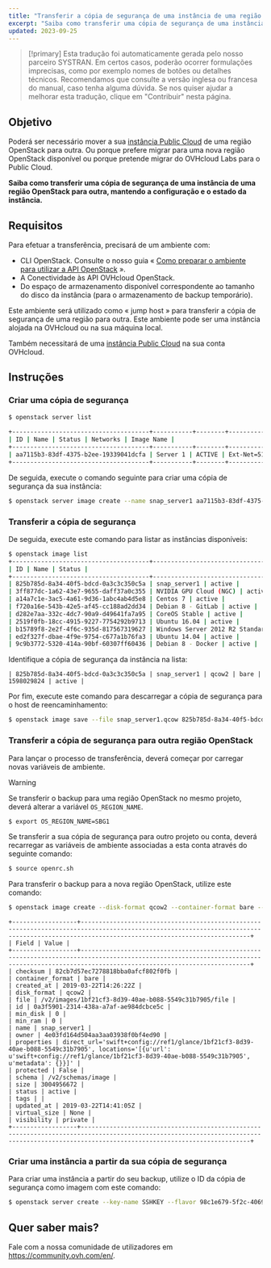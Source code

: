 ```yaml
---
title: "Transferir a cópia de segurança de uma instância de uma região OpenStack para outra"
excerpt: "Saiba como transferir uma cópia de segurança de uma instância de uma região OpenStack para outra, mantendo a configuração e o estado da instância"
updated: 2023-09-25
---
```


> [!primary]
> Esta tradução foi automaticamente gerada pelo nosso parceiro SYSTRAN. Em certos casos, poderão ocorrer formulações imprecisas, como por exemplo nomes de botões ou detalhes técnicos. Recomendamos que consulte a versão inglesa ou francesa do manual, caso tenha alguma dúvida. Se nos quiser ajudar a melhorar esta tradução, clique em "Contribuir" nesta página.
>


## Objetivo

Poderá ser necessário mover a sua [instância Public Cloud](https://www.ovhcloud.com/pt/public-cloud/) de uma região OpenStack para outra. Ou porque prefere migrar para uma nova região OpenStack disponível ou porque pretende migrar do OVHcloud Labs para o Public Cloud.

**Saiba como transferir uma cópia de segurança de uma instância de uma região OpenStack para outra, mantendo a configuração e o estado da instância.**

## Requisitos

Para efetuar a transferência, precisará de um ambiente com:

- CLI OpenStack. Consulte o nosso guia « [Como preparar o ambiente para utilizar a API OpenStack](/pages/public_cloud/compute/prepare_the_environment_for_using_the_openstack_api) ».
- A Conectividade às API OVHcloud OpenStack.
- Do espaço de armazenamento disponível correspondente ao tamanho do disco da instância (para o armazenamento de backup temporário).

Este ambiente será utilizado como « jump host » para transferir a cópia de segurança de uma região para outra. Este ambiente pode ser uma instância alojada na OVHcloud ou na sua máquina local.

Também necessitará de uma [instância Public Cloud](https://www.ovhcloud.com/pt/public-cloud/) na sua conta OVHcloud.

## Instruções

### Criar uma cópia de segurança


```bash
$ openstack server list
 
+--------------------------------------+-----------+--------+--------------------------------------------------+--------------+
| ID | Name | Status | Networks | Image Name |
+--------------------------------------+-----------+--------+--------------------------------------------------+--------------+
| aa7115b3-83df-4375-b2ee-19339041dcfa | Server 1 | ACTIVE | Ext-Net=51.xxx.xxx.xxx, 2001:41d0:xxx:xxxx::xxxx | Ubuntu 16.04 |
+--------------------------------------+-----------+--------+--------------------------------------------------+--------------+
```

De seguida, execute o comando seguinte para criar uma cópia de segurança da sua instância:


```bash 
$ openstack server image create --name snap_server1 aa7115b3-83df-4375-b2ee-19339041dcfa
```

### Transferir a cópia de segurança

De seguida, execute este comando para listar as instâncias disponíveis:

```bash
$ openstack image list
+--------------------------------------+-----------------------------------------------+--------+
| ID | Name | Status |
+--------------------------------------+-----------------------------------------------+--------+
| 825b785d-8a34-40f5-bdcd-0a3c3c350c5a | snap_server1 | active |
| 3ff877dc-1a62-43e7-9655-daff37a0c355 | NVIDIA GPU Cloud (NGC) | active |
| a14a7c1e-3ac5-4a61-9d36-1abc4ab4d5e8 | Centos 7 | active |
| f720a16e-543b-42e5-af45-cc188ad2dd34 | Debian 8 - GitLab | active |
| d282e7aa-332c-4dc7-90a9-d49641fa7a95 | CoreOS Stable | active |
| 2519f0fb-18cc-4915-9227-7754292b9713 | Ubuntu 16.04 | active |
| b15789f8-2e2f-4f6c-935d-817567319627 | Windows Server 2012 R2 Standard - UEFI | active |
| ed2f327f-dbae-4f9e-9754-c677a1b76fa3 | Ubuntu 14.04 | active |
| 9c9b3772-5320-414a-90bf-60307ff60436 | Debian 8 - Docker | active |
```

Identifique a cópia de segurança da instância na lista:

```text
| 825b785d-8a34-40f5-bdcd-0a3c3c350c5a | snap_server1 | qcow2 | bare | 1598029824 | active |
```

Por fim, execute este comando para descarregar a cópia de segurança para o host de reencaminhamento:

```bash
$ openstack image save --file snap_server1.qcow 825b785d-8a34-40f5-bdcd-0a3c3c350c5a
```

<a name="transfer"></a>

### Transferir a cópia de segurança para outra região OpenStack

Para lançar o processo de transferência, deverá começar por carregar novas variáveis de ambiente.

> [!warning]
>
> Se transferir o backup para uma região OpenStack no mesmo projeto, deverá alterar a variável `OS_REGION_NAME`.
>


```bash
$ export OS_REGION_NAME=SBG1
```

Se transferir a sua cópia de segurança para outro projeto ou conta, deverá recarregar as variáveis de ambiente associadas a esta conta através do seguinte comando:

```bash
$ source openrc.sh
```

Para transferir o backup para a nova região OpenStack, utilize este comando:

```bash
$ openstack image create --disk-format qcow2 --container-format bare --file snap_server1.qcow snap_server1
```

```text
+------------------+-------------------------------------------------------------------------------------------------------------------------------------------------------------------------------------------+
| Field | Value |
+------------------+-------------------------------------------------------------------------------------------------------------------------------------------------------------------------------------------+
| checksum | 82cb7d57ec7278818bba0afcf802f0fb |
| container_format | bare |
| created_at | 2019-03-22T14:26:22Z |
| disk_format | qcow2 |
| file | /v2/images/1bf21cf3-8d39-40ae-b088-5549c31b7905/file |
| id | 0a3f5901-2314-438a-a7af-ae984dcbce5c |
| min_disk | 0 |
| min_ram | 0 |
| name | snap_server1 |
| owner | 4e03fd164d504aa3aa03938f0bf4ed90 |
| properties | direct_url='swift+config://ref1/glance/1bf21cf3-8d39-40ae-b088-5549c31b7905', locations='[{u'url': u'swift+config://ref1/glance/1bf21cf3-8d39-40ae-b088-5549c31b7905', u'metadata': {}}]' |
| protected | False |
| schema | /v2/schemas/image |
| size | 3004956672 |
| status | active |
| tags | |
| updated_at | 2019-03-22T14:41:05Z |
| virtual_size | None |
| visibility | private |
+------------------+-------------------------------------------------------------------------------------------------------------------------------------------------------------------------------------------+
```

### Criar uma instância a partir da sua cópia de segurança

Para criar uma instância a partir do seu backup, utilize o ID da cópia de segurança como imagem com este comando:

```bash
$ openstack server create --key-name SSHKEY --flavor 98c1e679-5f2c-4069-b4da-4a4f7179b758 --image 0a3f5901-2314-438a-a7af-ae984dcbce5c Server1_from_snap
```

## Quer saber mais?

Fale com a nossa comunidade de utilizadores em <https://community.ovh.com/en/>.
